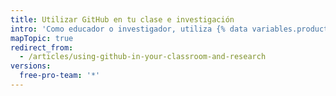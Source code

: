 ```yaml
---
title: Utilizar GitHub en tu clase e investigación
intro: 'Como educador o investigador, utiliza {% data variables.product.prodname_dotcom %} para colaborar con el trabajo en clase, con el grupo de estudiantes o de investigación, y mucho más.'
mapTopic: true
redirect_from:
  - /articles/using-github-in-your-classroom-and-research
versions:
  free-pro-team: '*'
---
```


